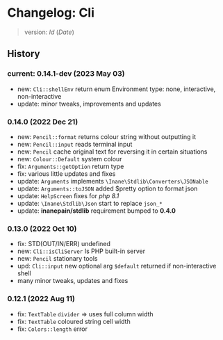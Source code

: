 # Changelog: Cli

> version: $Id$ ($Date$)

## History

### current: 0.14.1-dev (2023 May 03)

 - new: `Cli::shellEnv` return enum Environment type: none, interactive, non-interactive
 - update: minor tweaks, improvements and updates

### 0.14.0 (2022 Dec 21)

 - new: `Pencil::format` returns colour string without outputting it
 - new: `Pencil::input` reads terminal input
 - new: `Pencil` cache original text for reversing it in certain situations
 - new: `Colour::Default` system colour
 - fix: `Arguments::getOption` return type
 - fix: various little updates and fixes
 - update: `Arguments` implements `\Inane\Stdlib\Converters\JSONable`
 - update: `Arguments::toJSON` added $pretty option to format json
 - update: `HelpScreen` fixes for *php 8.1*
 - update: `\Inane\Stdlib\Json` start to replace `json_*`
 - update: **inanepain/stdlib** requirement bumped to **0.4.0**

### 0.13.0 (2022 Oct 10)

 - fix: STD(OUT/IN/ERR) undefined
 - new: `Cli::isCliServer` Is PHP built-in server
 - new: `Pencil` stationary tools
 - upd: `Cli::input` new optional arg `$default` returned if non-interactive shell
 - many minor tweaks, updates and fixes

### 0.12.1 (2022 Aug 11)

 - fix: `TextTable` `divider` => uses full column width
 - fix: `TextTable` coloured string cell width
 - fix: `Colors::length` error
